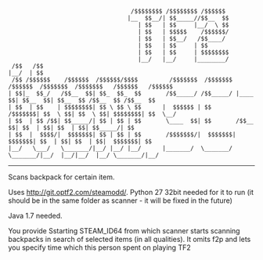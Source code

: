 									   /$$$$$$$$ /$$$$$$$$ /$$$$$$                                              
									  |__  $$__/| $$_____//$$__  $$                                             
										 | $$   | $$     |__/  \ $$                                             
										 | $$   | $$$$$    /$$$$$$/                                             
										 | $$   | $$__/   /$$____/                                              
										 | $$   | $$     | $$                                                   
										 | $$   | $$     | $$$$$$$$                                             
										 |__/   |__/     |________/                                             
	 /$$   /$$                                                                                                  
	|__/  | $$                                                                                                  
	 /$$ /$$$$$$    /$$$$$$  /$$$$$$/$$$$         /$$$$$$$  /$$$$$$$  /$$$$$$  /$$$$$$$  /$$$$$$$   /$$$$$$   /$$$$$$ 
	| $$|_  $$_/   /$$__  $$| $$_  $$_  $$       /$$_____/ /$$_____/ |____  $$| $$__  $$| $$__  $$ /$$__  $$ /$$__  $$
	| $$  | $$    | $$$$$$$$| $$ \ $$ \ $$      |  $$$$$$ | $$        /$$$$$$$| $$  \ $$| $$  \ $$| $$$$$$$$| $$  \__/
	| $$  | $$ /$$| $$_____/| $$ | $$ | $$       \____  $$| $$       /$$__  $$| $$  | $$| $$  | $$| $$_____/| $$      
	| $$  |  $$$$/|  $$$$$$$| $$ | $$ | $$       /$$$$$$$/|  $$$$$$$|  $$$$$$$| $$  | $$| $$  | $$|  $$$$$$$| $$      
	|__/   \___/   \_______/|__/ |__/ |__/      |_______/  \_______/ \_______/|__/  |__/|__/  |__/ \_______/|__/ 

--------------------------------------------------------------------------------------------------------------------

Scans backpack for certain item.

Uses http://git.optf2.com/steamodd/. Python 27 32bit needed for it to run (it should be in the same folder as scanner - it will
be fixed in the future)

Java 1.7 needed.

You provide Sstarting STEAM_ID64 from which scanner starts scanning backpacks
in search of selected items (in all qualities). It omits f2p and lets you specify
time which this person spent on playing TF2